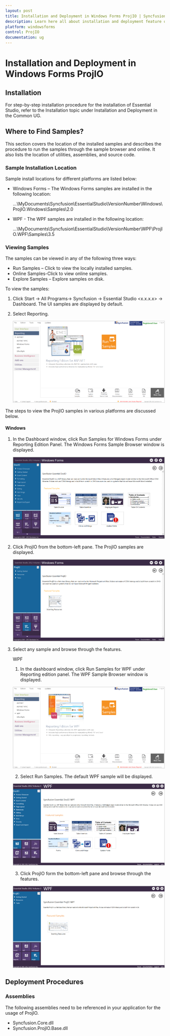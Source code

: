 ```yaml
---
layout: post
title: Installation and Deployment in Windows Forms ProjIO | Syncfusion
description: Learn here all about installation and deployment feature of Syncfusion Windows Forms ProjIO control and more.
platform: windowsforms
control: ProjIO
documentation: ug
---
```


# Installation and Deployment in Windows Forms ProjIO

## Installation

For step-by-step installation procedure for the installation of Essential Studio, refer to the Installation topic under Installation and Deployment in the Common UG.

## Where to Find Samples?

This section covers the location of the installed samples and describes the procedure to run the samples through the sample browser and online. It also lists the location of utilities, assemblies, and source code.

### Sample Installation Location

Sample install locations for different platforms are listed below:

* Windows Forms – The Windows Forms samples are installed in the following location:

  ...\MyDocuments\Syncfusion\EssentialStudio\VersionNumber\Windows\ProjIO.Windows\Samples\2.0

* WPF - The WPF samples are installed in the following location:

  ...\MyDocuments\Syncfusion\EssentialStudio\VersionNumber\WPF\ProjIO.WPF\Samples\3.5

### Viewing Samples

The samples can be viewed in any of the following three ways:

* Run Samples – Click to view the locally installed samples.
* Online Samples-Click to view online samples.
* Explore Samples – Explore samples on disk.

To view the samples:

1. Click Start -> All Programs-> Syncfusion -> Essential Studio <x.x.x.x> -> Dashboard. The UI samples are displayed by default.
2. Select Reporting.

   ![](Installation-and-Deployment_images/Installation-and-Deployment_img1.png)



The steps to view the ProjIO samples in various platforms are discussed below.

#### Windows

1. In the Dashboard window, click Run Samples for Windows Forms under Reporting Edition Panel. The Windows Forms Sample Browser window is displayed.

   ![](Installation-and-Deployment_images/Installation-and-Deployment_img2.png)



2. Click ProjIO from the bottom-left pane. The ProjIO samples are displayed.

   ![](Installation-and-Deployment_images/Installation-and-Deployment_img3.png)



3. Select any sample and browse through the features.

   WPF

   1. In the dashboard window, click Run Samples for WPF under Reporting edition panel. The WPF Sample Browser window is displayed.

   ![](Installation-and-Deployment_images/Installation-and-Deployment_img4.png)



   2. Select Run Samples. The default WPF sample will be displayed.

   ![](Installation-and-Deployment_images/Installation-and-Deployment_img5.png)



   3. Click ProjIO form the bottom-left pane and browse through the features.

   ![](Installation-and-Deployment_images/Installation-and-Deployment_img6.png)



## Deployment Procedures 

### Assemblies

The following assemblies need to be referenced in your application for the usage of ProjIO.

* Syncfusion.Core.dll
* Syncfusion.ProjIO.Base.dll
